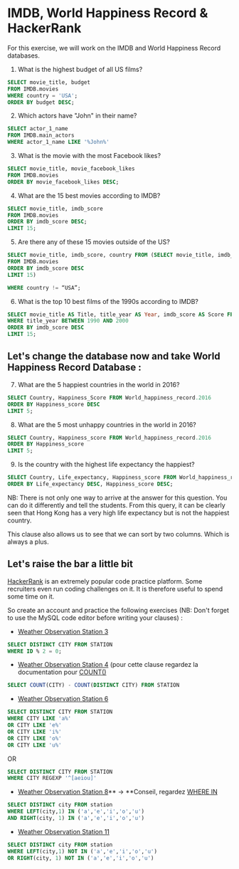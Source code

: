 
# IMDB, World Happiness Record & HackerRank

For this exercise, we will work on the IMDB and World Happiness Record databases.

1. What is the highest budget of all US films?

```sql
SELECT movie_title, budget
FROM IMDB.movies
WHERE country = 'USA';
ORDER BY budget DESC;
```

2. Which actors have "John" in their name?

```sql
SELECT actor_1_name
FROM IMDB.main_actors
WHERE actor_1_name LIKE '%John%'
```

3. What is the movie with the most Facebook likes?

```sql
SELECT movie_title, movie_facebook_likes
FROM IMDB.movies
ORDER BY movie_facebook_likes DESC;
```

4. What are the 15 best movies according to IMDB?

```sql
SELECT movie_title, imdb_score
FROM IMDB.movies
ORDER BY imdb_score DESC;
LIMIT 15;
```

5. Are there any of these 15 movies outside of the US?

```sql
SELECT movie_title, imdb_score, country FROM (SELECT movie_title, imdb_score, country
FROM IMDB.movies
ORDER BY imdb_score DESC
LIMIT 15)

WHERE country != “USA”;
```

6. What is the top 10 best films of the 1990s according to IMDB?

```sql
SELECT movie_title AS Title, title_year AS Year, imdb_score AS Score FROM IMDB.movies
WHERE title_year BETWEEN 1990 AND 2000
ORDER BY imdb_score DESC
LIMIT 15;
```

## Let's change the database now and take World Happiness Record Database :  

7) What are the 5 happiest countries in the world in 2016?

```sql
SELECT Country, Happiness_Score FROM World_happiness_record.2016
ORDER BY Happiness_score DESC
LIMIT 5;
```

8) What are the 5 most unhappy countries in the world in 2016?

```sql
SELECT Country, Happiness_score FROM World_happiness_record.2016
ORDER BY Happiness_score 
LIMIT 5;
```

9) Is the country with the highest life expectancy the happiest?

```sql
SELECT Country, Life_expectancy, Happiness_score FROM World_happiness_record.2016
ORDER BY Life_expectancy DESC, Happiness_score DESC;
```

NB: There is not only one way to arrive at the answer for this question. You can do it differently and tell the students. From this query, it can be clearly seen that Hong Kong has a very high life expectancy but is not the happiest country.

This clause also allows us to see that we can sort by two columns. Which is always a plus.


## Let's raise the bar a little bit

[HackerRank](http://hackerrank.com) is an extremely popular code practice platform. Some recruiters even run coding challenges on it. It is therefore useful to spend some time on it.

So create an account and practice the following exercises (NB: Don't forget to use the MySQL code editor before writing your clauses) :


*   [Weather Observation Station 3](https://www.hackerrank.com/challenges/weather-observation-station-3/problem)

```sql
SELECT DISTINCT CITY FROM STATION
WHERE ID % 2 = 0;
```

*   [Weather Observation Station 4](https://www.hackerrank.com/challenges/weather-observation-station-4/problem?h_r=next-challenge&h_v=zen) (pour cette clause regardez la documentation pour [COUNT()](https://www.w3schools.com/sql/sql_count_avg_sum.asp)

```sql
SELECT COUNT(CITY) - COUNT(DISTINCT CITY) FROM STATION
```

*   [Weather Observation Station 6](https://www.hackerrank.com/challenges/weather-observation-station-6/problem?h_r=next-challenge&h_v=zen&h_r=next-challenge&h_v=zen&h_r=next-challenge&h_v=zen)

```sql
SELECT DISTINCT CITY FROM STATION 
WHERE CITY LIKE 'a%'
OR CITY LIKE 'e%'
OR CITY LIKE 'i%'
OR CITY LIKE 'o%'
OR CITY LIKE 'u%'
```
OR
```sql
SELECT DISTINCT CITY FROM STATION 
WHERE CITY REGEXP '^[aeiou]'
```

*   [Weather Observation Station 8](https://www.hackerrank.com/challenges/weather-observation-station-8/problem)** → **Conseil, regardez [WHERE IN](https://www.dofactory.com/sql/where-in)

```sql
SELECT DISTINCT city FROM station 
WHERE LEFT(city,1) IN ('a','e','i','o','u') 
AND RIGHT(city, 1) IN ('a','e','i','o','u')
```

*   [Weather Observation Station 11](https://www.hackerrank.com/challenges/weather-observation-station-11/problem?h_r=next-challenge&h_v=zen&h_r=next-challenge&h_v=zen)

```sql
SELECT DISTINCT city FROM station 
WHERE LEFT(city,1) NOT IN ('a','e','i','o','u') 
OR RIGHT(city, 1) NOT IN ('a','e','i','o','u')
```